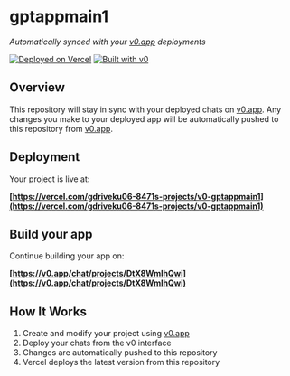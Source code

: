 # gptappmain1

*Automatically synced with your [v0.app](https://v0.app) deployments*

[![Deployed on Vercel](https://img.shields.io/badge/Deployed%20on-Vercel-black?style=for-the-badge&logo=vercel)](https://vercel.com/gdriveku06-8471s-projects/v0-gptappmain1)
[![Built with v0](https://img.shields.io/badge/Built%20with-v0.app-black?style=for-the-badge)](https://v0.app/chat/projects/DtX8WmlhQwi)

## Overview

This repository will stay in sync with your deployed chats on [v0.app](https://v0.app).
Any changes you make to your deployed app will be automatically pushed to this repository from [v0.app](https://v0.app).

## Deployment

Your project is live at:

**[https://vercel.com/gdriveku06-8471s-projects/v0-gptappmain1](https://vercel.com/gdriveku06-8471s-projects/v0-gptappmain1)**

## Build your app

Continue building your app on:

**[https://v0.app/chat/projects/DtX8WmlhQwi](https://v0.app/chat/projects/DtX8WmlhQwi)**

## How It Works

1. Create and modify your project using [v0.app](https://v0.app)
2. Deploy your chats from the v0 interface
3. Changes are automatically pushed to this repository
4. Vercel deploys the latest version from this repository